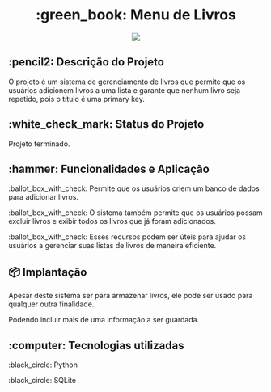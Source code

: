 <h1 align="center">:green_book: Menu de Livros</h1>
<p align="center">
<img src="https://img.shields.io/badge/STATUS-FINISHED-green"/>
</p>

<h2>:pencil2: Descrição do Projeto</h2>
<p>O projeto é um sistema de gerenciamento de livros que permite que os usuários adicionem livros a uma lista e garante que nenhum livro seja repetido, 
  pois o título é uma primary key.</p> 

<h2>:white_check_mark: Status do Projeto</h2>
<p>Projeto terminado.</p>

<h2>:hammer: Funcionalidades e Aplicação</h2>
<p>:ballot_box_with_check: Permite que os usuários criem um banco de dados para adicionar livros.</P>
<p>:ballot_box_with_check: O sistema também permite que os usuários possam excluir livros e exibir todos os livros que já foram adicionados.</p>
<p>:ballot_box_with_check: Esses recursos podem ser úteis para ajudar os usuários a gerenciar suas listas de livros de maneira eficiente.</p>

<h2>📦 Implantação</h2>
<p>Apesar deste sistema ser para armazenar livros, ele pode ser usado para qualquer outra finalidade.</p>
<p>Podendo incluir mais de uma informação a ser guardada.</p>

<h2>:computer: Tecnologias utilizadas</h2>
<p>:black_circle: Python</p>
<p>:black_circle: SQLite</p>

